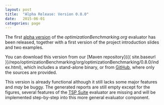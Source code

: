 ```yaml
---
layout: post
title:  "Alpha Release: Version 0.8.0"
date:   2015-06-01
categories: page
---
```


The first [alpha version](https://github.com/optimizationBenchmarking/optimizationBenchmarking/releases/tag/v0.8.0) of the *optimizationBenchmarking.org* evaluator has been released, together with a first version of the project introduction slides and two examples.

You can download this version from our [Maven repository]({{ site.baseurl }}/repo/optimizationBenchmarking/org/optimizationBenchmarking/0.8.0/index.html), which includes a stand-alone binary, or from [GitHub](https://github.com/optimizationBenchmarking/optimizationBenchmarking/releases/tag/v0.8.0), where only the sources are provided.

This version is already functional although it still lacks some major features and *may* be buggy. The generated reports are still empty except for the figures, several features of the [TSP Suite](https://github.com/optimizationBenchmarking/tspSuite) evaluator are missing and will be implemented step-by-step into this more general evaluator component.